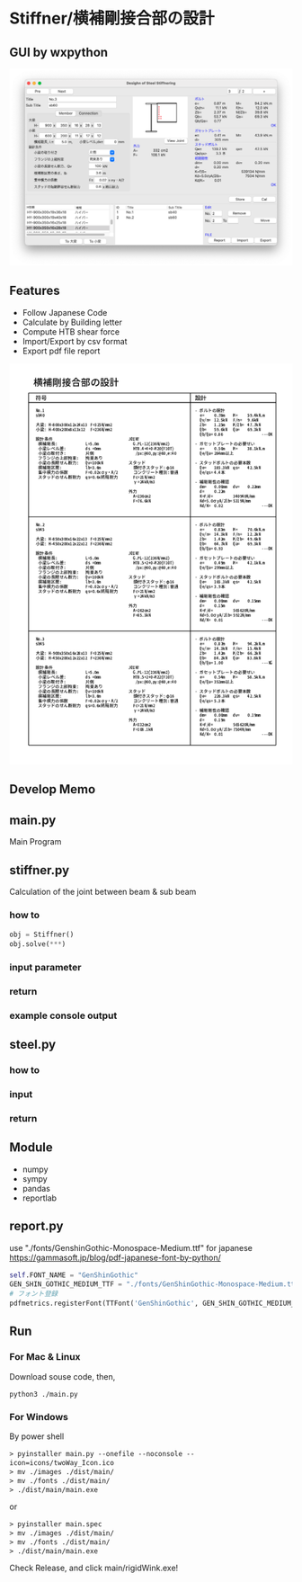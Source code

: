 
# Stiffner/横補剛接合部の設計

## GUI by wxpython
![Image](./images/Stiff.png)

## Features
- Follow Japanese Code
- Calculate by Building letter
- Compute HTB shear force
- Import/Export by csv format
- Export pdf file report

![Image](./images/pdf_image.png)

## Develop Memo

## main.py
 Main Program

## stiffner.py
 Calculation of the joint between beam & sub beam

### how to
``` python
obj = Stiffner()
obj.solve(***)
```
### input parameter

### return

### example console output

## steel.py
### how to
### input
### return

## Module
- numpy
- sympy
- pandas
- reportlab

## report.py
use "./fonts/GenshinGothic-Monospace-Medium.ttf" for japanese
https://gammasoft.jp/blog/pdf-japanese-font-by-python/
``` python
self.FONT_NAME = "GenShinGothic"
GEN_SHIN_GOTHIC_MEDIUM_TTF = "./fonts/GenShinGothic-Monospace-Medium.ttf"
# フォント登録
pdfmetrics.registerFont(TTFont('GenShinGothic', GEN_SHIN_GOTHIC_MEDIUM_T
```

## Run
### For Mac & Linux
Download souse code, then,
``` shell
python3 ./main.py
```

### For Windows

By power shell
``` DOS
> pyinstaller main.py --onefile --noconsole --icon=icons/twoWay_Icon.ico
> mv ./images ./dist/main/
> mv ./fonts ./dist/main/
> ./dist/main/main.exe
```
or
``` DOS
> pyinstaller main.spec
> mv ./images ./dist/main/
> mv ./fonts ./dist/main/
> ./dist/main/main.exe
```

Check Release, and click main/rigidWink.exe!
